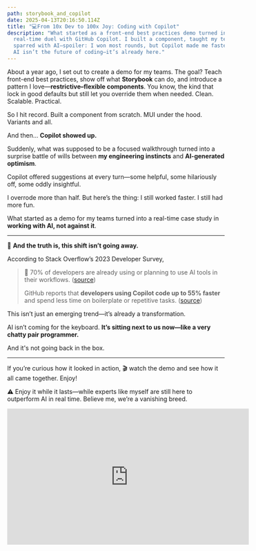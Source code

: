 ```yaml
---
path: storybook_and_copilot
date: 2025-04-13T20:16:50.114Z
title: "💻From 10x Dev to 100x Joy: Coding with Copilot"
description: "What started as a front-end best practices demo turned into a
  real-time duel with GitHub Copilot. I built a component, taught my teams, and
  sparred with AI—spoiler: I won most rounds, but Copilot made me faster anyway.
  AI isn’t the future of coding—it’s already here."
---
```

About a year ago, I set out to create a demo for my teams.
The goal?
Teach front-end best practices, show off what **Storybook** can do, and introduce a pattern I love—**restrictive–flexible components**. You know, the kind that lock in good defaults but still let you override them when needed. Clean. Scalable. Practical.

So I hit record. Built a component from scratch. MUI under the hood. Variants and all.

And then... **Copilot showed up.**

Suddenly, what was supposed to be a focused walkthrough turned into a surprise battle of wills between **my engineering instincts** and **AI-generated optimism**.

Copilot offered suggestions at every turn—some helpful, some hilariously off, some oddly insightful.

I overrode more than half. But here’s the thing:
I still worked faster. I still had more fun.

What started as a demo for my teams turned into a real-time case study in **working with AI, not against it**.

- - -

🚀 **And the truth is, this shift isn’t going away.**

According to Stack Overflow’s 2023 Developer Survey,

> 🧠 70% of developers are already using or planning to use AI tools in their workflows.
> ([source](<>))
>
> GitHub reports that **developers using Copilot code up to 55% faster** and spend less time on boilerplate or repetitive tasks. 
> ([source](<>))

This isn’t just an emerging trend—it’s already a transformation.

AI isn’t coming for the keyboard. **It’s sitting next to us now—like a very chatty pair programmer.**

And it's not going back in the box.

- - -

If you’re curious how it looked in action, 🎬 watch the demo and see how it all came together. Enjoy!

⚠️ Enjoy it while it lasts—while experts like myself are still here to outperform AI in real time. Believe me, we’re a vanishing breed.

<iframe width="560" height="315" src="https://www.youtube.com/embed/NaVopCBFY3w?si=g09A0gM-BCe_2Jqr" title="YouTube video player" frameborder="0" allow="accelerometer; autoplay; clipboard-write; encrypted-media; gyroscope; picture-in-picture; web-share" referrerpolicy="strict-origin-when-cross-origin" allowfullscreen></iframe>